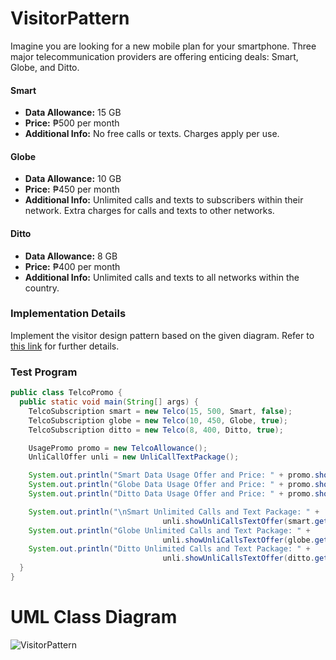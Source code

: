 # VisitorPattern

Imagine you are looking for a new mobile plan for your smartphone. Three major telecommunication providers are offering enticing deals: Smart, Globe, and Ditto.

#### Smart
- **Data Allowance:** 15 GB
- **Price:** ₱500 per month
- **Additional Info:** No free calls or texts. Charges apply per use.

#### Globe
- **Data Allowance:** 10 GB
- **Price:** ₱450 per month
- **Additional Info:** Unlimited calls and texts to subscribers within their network. Extra charges for calls and texts to other networks.

#### Ditto
- **Data Allowance:** 8 GB
- **Price:** ₱400 per month
- **Additional Info:** Unlimited calls and texts to all networks within the country.

### Implementation Details

Implement the visitor design pattern based on the given diagram. Refer to [this link](#) for further details.

### Test Program

```java
public class TelcoPromo {
  public static void main(String[] args) {
    TelcoSubscription smart = new Telco(15, 500, Smart, false);
    TelcoSubscription globe = new Telco(10, 450, Globe, true);
    TelcoSubscription ditto = new Telco(8, 400, Ditto, true);

    UsagePromo promo = new TelcoAllowance();
    UnliCallOffer unli = new UnliCallTextPackage();    

    System.out.println("Smart Data Usage Offer and Price: " + promo.showAllowance(smart.getTelcoName(), smart.getPromoPrice()));
    System.out.println("Globe Data Usage Offer and Price: " + promo.showAllowance(globe.getTelcoName(), globe.getPromoPrice()));
    System.out.println("Ditto Data Usage Offer and Price: " + promo.showAllowance(ditto.getTelcoName(), ditto.getPromoPrice()));

    System.out.println("\nSmart Unlimited Calls and Text Package: " +
                                  unli.showUnliCallsTextOffer(smart.getTelcoName(), smart.getUnliCallText()));
    System.out.println("Globe Unlimited Calls and Text Package: " +
                                  unli.showUnliCallsTextOffer(globe.getTelcoName(), globe.getUnliCallText()));
    System.out.println("Ditto Unlimited Calls and Text Package: " +
                                  unli.showUnliCallsTextOffer(ditto.getTelcoName(), ditto.getUnliCallText()));
  }
}
```
# UML Class Diagram

![VisitorPattern](https://github.com/user-attachments/assets/d53efe37-af56-4e43-9ec6-527bb2b6e5aa)


